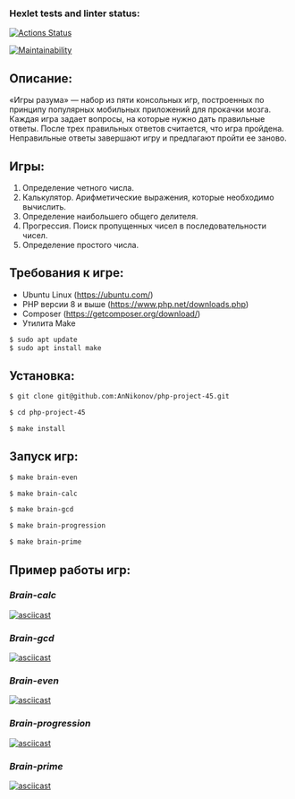 ### Hexlet tests and linter status:
[![Actions Status](https://github.com/AnNikonov/php-project-45/actions/workflows/hexlet-check.yml/badge.svg)](https://github.com/AnNikonov/php-project-45/actions)

[![Maintainability](https://api.codeclimate.com/v1/badges/7b3c93b95b00184f0e88/maintainability)](https://codeclimate.com/github/AnNikonov/php-project-45/maintainability)

## Описание:

«Игры разума» — набор из пяти консольных игр, построенных по принципу популярных мобильных приложений для прокачки мозга. Каждая игра задает вопросы, на которые нужно дать правильные ответы. После трех правильных ответов считается, что игра пройдена. Неправильные ответы завершают игру и предлагают пройти ее заново.

## Игры:

1. Определение четного числа.<br>
2. Калькулятор. Арифметические выражения, которые необходимо вычислить.<br>
3. Определение наибольшего общего делителя.<br>
4. Прогрессия. Поиск пропущенных чисел в последовательности чисел.<br>
5. Определение простого числа.<br>

## Требования к игре:

* Ubuntu Linux (https://ubuntu.com/)
* PHP версии 8 и выше (https://www.php.net/downloads.php)
* Composer (https://getcomposer.org/download/)
* Утилита Make
```sh
$ sudo apt update
$ sudo apt install make
```


## Установка:

```sh
$ git clone git@github.com:AnNikonov/php-project-45.git

$ cd php-project-45

$ make install
```

## Запуск игр:

```sh
$ make brain-even

$ make brain-calc

$ make brain-gcd

$ make brain-progression

$ make brain-prime
```

## Пример работы игр:


### _Brain-calc_
[![asciicast](https://asciinema.org/a/5902kA0sZ3LRq0MCEdLfYwCmQ.svg)](https://asciinema.org/a/5902kA0sZ3LRq0MCEdLfYwCmQ)

### _Brain-gcd_
[![asciicast](https://asciinema.org/a/avmQLNnfGtZobhKZQstsedDU6.svg)](https://asciinema.org/a/avmQLNnfGtZobhKZQstsedDU6)

### _Brain-even_
[![asciicast](https://asciinema.org/a/avmQLNnfGtZobhKZQstsedDU6.svg)](https://asciinema.org/a/avmQLNnfGtZobhKZQstsedDU6)

### _Brain-progression_
[![asciicast](https://asciinema.org/a/V67xcVzRtDd60ZemO1oX8mn3F.svg)](https://asciinema.org/a/V67xcVzRtDd60ZemO1oX8mn3F)

### _Brain-prime_
[![asciicast](https://asciinema.org/a/FqYBv2huLkfMU3t7TEEOA4O22.svg)](https://asciinema.org/a/FqYBv2huLkfMU3t7TEEOA4O22)
